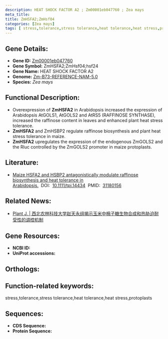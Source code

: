 ```yaml
---
description: HEAT SHOCK FACTOR A2 ; Zm00001eb047760 ; Zea mays
meta_title:
title: ZmHSFA2;ZmHsf04
categories: [Zea mays]
tags: [ stress,tolerance,stress tolerance,heat tolerance,heat stress,protoplasts ]
---
```


## Gene Details:
- **Gene ID:**	[Zm00001eb047760]()
- **Gene Symbol:** ZmHSFA2;ZmHsf04;hsf24
- **Gene Name:** HEAT SHOCK FACTOR A2
- **Genome:** [Zm-B73-REFERENCE-NAM-5.0]()
- **Species:** *Zea mays*

## Functional Description:
   - Overexpression of **ZmHSFA2** in Arabidopsis increased the expression of Arabidopsis AtGOLS1, AtGOLS2 and AtRS5 (RAFFINOSE SYNTHASE), increased the raffinose content in leaves and enhanced plant heat stress tolerance.
   - **ZmHSFA2** and ZmHSBP2 regulate raffinose biosynthesis and plant heat stress tolerance in maize.
   - **ZmHSFA2** upregulates the expression of the endogenous ZmGOLS2 and the Rluc controlled by the ZmGOLS2 promoter in maize protoplasts.

## Literature:
   - [Maize HSFA2 and HSBP2 antagonistically modulate raffinose biosynthesis and heat tolerance in Arabidopsis.]( https://onlinelibrary.wiley.com/doi/10.1111/tpj.14434)&nbsp;&nbsp;DOI:&nbsp;&nbsp;[10.1111/tpj.14434](https://onlinelibrary.wiley.com/doi/10.1111/tpj.14434)&nbsp;&nbsp;PMID:&nbsp;&nbsp;[31180156](https://pubmed.ncbi.nlm.nih.gov/31180156/)

## Related News:
   - [Plant J. | 西北农林科技大学赵天永组揭示玉米中棉子糖生物合成和热胁迫耐受性的调控机制](https://mp.weixin.qq.com/s?__biz=MzU3ODY3MDM0NA==&mid=2247491044&idx=2&sn=60785dabcef24aacdae6506e2c338e83&chksm=fd708783ca070e95ab4c7d2bc5ae266388979ac9ea9e7854d251a464a97f7a098b7489f48b64&scene=27#wechat_redirect)

## Gene Resources:
- **NCBI ID:** [](https://www.ncbi.nlm.nih.gov/gene/?term=)
- **UniProt accessions:** [](https://www.uniprot.org/uniprotkb//entry)

## Orthologs:

## Function-related keywords:
stress,tolerance,stress tolerance,heat tolerance,heat stress,protoplasts

## Sequences:
- **CDS Sequence:**
- **Protein Sequence:**
